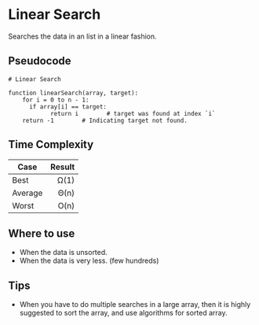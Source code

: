 # Linear Search
Searches the data in an list in a linear fashion.

## Pseudocode
```
# Linear Search

function linearSearch(array, target):
    for i = 0 to n - 1:
      if array[i] == target:
            return i        # target was found at index `i`
    return -1        # Indicating target not found.
```

## Time Complexity
|Case        | Result|
|------------|------:|
|Best        |   Ω(1)|
|Average     |   Θ(n)|
|Worst       |   O(n)|

## Where to use
- When the data is unsorted.
- When the data is very less. (few hundreds)

## Tips
- When you have to do multiple searches in a large array, then it is highly suggested to sort the array, and use algorithms for sorted array.
